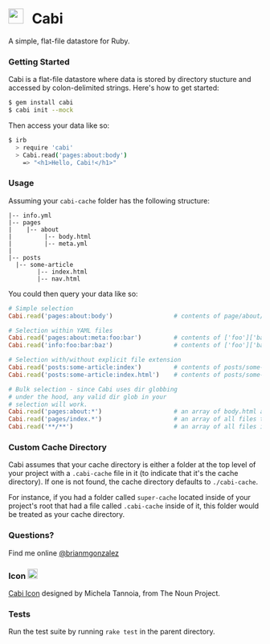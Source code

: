 # <img src="https://rawgithub.com/briangonzalez/cabi-gem/master/data/cabi.svg" width=30 style="margin-right: 10px"> Cabi

A simple, flat-file datastore for Ruby.

### Getting Started

Cabi is a flat-file datastore where data is stored by directory stucture and accessed by colon-delimited strings. Here's how to get started:

``` bash
$ gem install cabi
$ cabi init --mock
```

Then access your data like so:

```bash
$ irb
  > require 'cabi'
  > Cabi.read('pages:about:body')
    => "<h1>Hello, Cabi!</h1>"
```

### Usage

Assuming your `cabi-cache` folder has the following structure:

    |-- info.yml
    |-- pages
    |    |-- about 
    |         |-- body.html
    |         |-- meta.yml
    |         
    |-- posts
      |-- some-article
            |-- index.html
            |-- nav.html
            

You could then query your data like so:

```ruby
# Simple selection
Cabi.read('pages:about:body')                 # contents of page/about/body.html

# Selection within YAML files
Cabi.read('pages:about:meta:foo:bar')         # contents of ['foo']['bar'] in page/about/meta.yml hash
Cabi.read('info:foo:bar:baz')                 # contents of ['foo']['bar']['baz'] in info.yml hash

# Selection with/without explicit file extension
Cabi.read('posts:some-article:index')         # contents of posts/some-article/index.html
Cabi.read('posts:some-article:index.html')    # contents of posts/some-article/index.html

# Bulk selection - since Cabi uses dir globbing 
# under the hood, any valid dir glob in your 
# selection will work.
Cabi.read('pages:about:*')                    # an array of body.html and meta.yml contents
Cabi.read('pages/index.*')                    # an array of all files that start with "index"
Cabi.read('**/**')                            # an array of all files in cache
```

### Custom Cache Directory

Cabi assumes that your cache directory is either a folder at the top level of your project with a `.cabi-cache` file in it (to indicate that it's the cache directory). If one is not found, the cache directory defaults to `./cabi-cache`.

For instance, if you had a folder called `super-cache` located inside of your project's root that had a file called `.cabi-cache` inside of it, this folder would be treated as your cache directory.

### Questions?

Find me online [@brianmgonzalez](http://twitter.com/brianmgonzalez)

### Icon <img src="https://rawgithub.com/briangonzalez/cabi-gem/master/data/cabi.svg" width=20 style="margin-right: 10px">

[Cabi Icon](http://thenounproject.com/noun/file-cabinet/#icon-No22117) designed by Michela Tannoia, from The Noun Project.

### Tests
Run the test suite by running `rake test` in the parent directory.